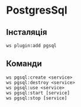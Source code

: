 # PostgresSql


## Інсталяція

```shell
ws plugin:add pgsql
```


## Команди

```shell
ws pgsql:create <service>
ws pgsql:destroy <service>
ws pgsql:use <service>
ws pgsql:start [service]
ws pgsql:stop [service]
```
